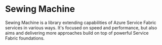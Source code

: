 # Sewing Machine

Sewing Machine is a library extending capabilities of Azure Service Fabric services in various ways. It's focused on speed and performance, but also aims and delivering more approaches build on top of powerful Service Fabric foundations. 
